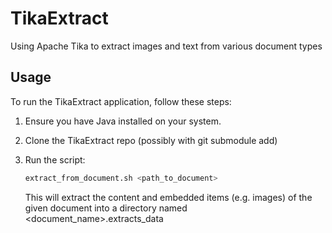 # TikaExtract
Using Apache Tika to extract images and text from various document types

## Usage

To run the TikaExtract application, follow these steps:

1. Ensure you have Java installed on your system.
2. Clone the TikaExtract repo (possibly with git submodule add)
3. Run the script:

   ```bash
   extract_from_document.sh <path_to_document>
   ```

   This will extract the content and embedded items (e.g. images) of the given document into a directory named <document_name>.extracts_data
